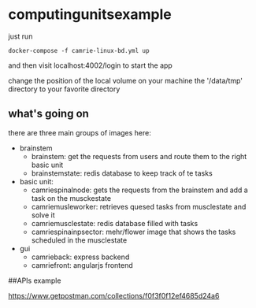 # computingunitsexample

just run 
```
docker-compose -f camrie-linux-bd.yml up
```

and then visit localhost:4002/login to start the app


change the position of the local volume on your machine the '/data/tmp' directory to your favorite directory

## what's going on
there are three main groups of images here:
- brainstem
  - brainstem: get the requests from users and route them to the right basic unit
  - brainstemstate: redis database to keep track of te tasks
- basic unit:
  - camriespinalnode: gets the requests from the brainstem and add a task on the musckestate
  - camriemusleworker: retrieves quesed tasks from musclestate and solve it
  - camriemusclestate: redis database filled with tasks
  - camriespinainpsector: mehr/flower image that shows the tasks scheduled in the musclestate
- gui
  - camrieback: express backend
  - camriefront: angularjs frontend

##APIs example

https://www.getpostman.com/collections/f0f3f0f12ef4685d24a6
